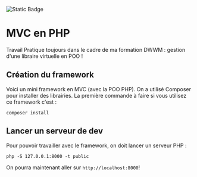 ![Static Badge](https://img.shields.io/badge/Start--Coding_%3A_Jour%2035-7F5A83)

# MVC en PHP
Travail Pratique toujours dans le cadre de ma formation DWWM : gestion d'une libraire virtuelle en POO !


## Création du framework

Voici un mini framework en MVC (avec la POO PHP). On a utilisé Composer pour installer des librairies. La première commande à faire si vous utilisez ce framework c'est :

```
composer install
```

## Lancer un serveur de dev

Pour pouvoir travailler avec le framework, on doit lancer un serveur PHP :

```
php -S 127.0.0.1:8000 -t public
```

On pourra maintenant aller sur `http://localhost:8000`!

